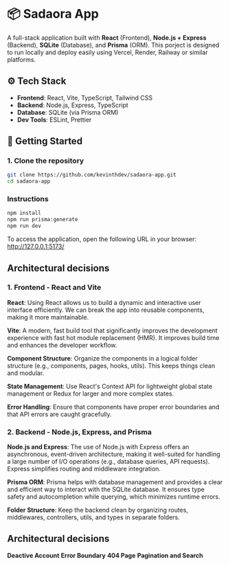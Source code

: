 # 📦 Sadaora App

A full-stack application built with **React** (Frontend), **Node.js + Express** (Backend), **SQLite** (Database), and **Prisma** (ORM).
This porject is designed to run locally and deploy easily using Vercel, Render, Railway or similar platforms.

## ⚙️ Tech Stack

- **Frontend**: React, Vite, TypeScript, Tailwind CSS
- **Backend**: Node.js, Express, TypeScript
- **Database**: SQLite (via Prisma ORM)
- **Dev Tools**: ESLint, Prettier

## 🚀 Getting Started

### 1. Clone the repository

```bash
git clone https://github.com/kevinthdev/sadaora-app.git
cd sadaora-app
```

### Instructions

```bash
npm install
npm run prisma:generate
npm run dev
```

To access the application, open the following URL in your browser: http://127.0.0.1:5173/

## Architectural decisions

### 1. Frontend - React and Vite
 **React**: Using React allows us to build a dynamic and interactive user interface efficiently. We can break the app into reusable components, making it more maintainable.

 **Vite**: A modern, fast build tool that significantly improves the development experience with fast hot module replacement (HMR). It improves build time and enhances the developer workflow.

 **Component Structure**: Organize the components in a logical folder structure (e.g., components, pages, hooks, utils). This keeps things clean and modular.

 **State Management**: Use React's Context API for lightweight global state management or Redux for larger and more complex states.

 **Error Handling**: Ensure that components have proper error boundaries and that API errors are caught gracefully.

### 2. Backend - Node.js, Express, and Prisma
 **Node.js and Express**: The use of Node.js with Express offers an asynchronous, event-driven architecture, making it well-suited for handling a large number of I/O operations (e.g., database queries, API requests). Express simplifies routing and middleware integration.

 **Prisma ORM**: Prisma helps with database management and provides a clear and efficient way to interact with the SQLite database. It ensures type safety and autocompletion while querying, which minimizes runtime errors.

 **Folder Structure**: Keep the backend clean by organizing routes, middlewares, controllers, utils, and types in separate folders.

 ## Architectural decisions
  **Deactive Account**
  **Error Boundary**
  **404 Page**
  **Pagination and Search**